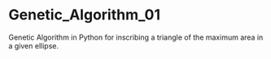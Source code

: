 # Genetic_Algorithm_01
Genetic Algorithm in Python for inscribing a triangle of the maximum area in a given ellipse.

